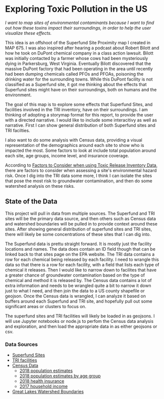 # Exploring Toxic Pollution in the US

_I want to map sites of environmental contaminants because I want to find out how these toxins impact their surroundings, in order to help the user visualize these effects._

This idea is an offshoot of the Superfund Site Proximity map I created in MAP 675. I was also inspired after hearing a podcast about Robert Bilott and how he took on DuPont chemical company in a class action lawsuit. Bilott was initially contacted by a farmer whose cows had been mysteriously dying in Parkersburg, West Virginia. Eventually Bilott discovered that the massive DuPont factory that had been operating in the area until recently had been dumping chemicals called PFOs and PFOAs, poisoning the drinking water for the surrounding towns. While this DuPont facility is not classified as a Superfund site, it got me thinking about the effects that Superfund sites might have on their surroundings, both on humans and the environment.

The goal of this map is to explore some effects that Superfund Sites, and facilities involved in the TRI inventory, have on their surroundings. I am thinking of adopting a storymap format for this report, to provide the user with a directed narrative. I would like to include some interacitivy as well as narrative. First I can show general distribution of both Superfund sites and TRI facilties. 

I also want to do some analysis with Census data, providing a visual representation of the demographics around each site to show who is impacted the most. Some factors to look at include total population around each site, age groups, income level, and insurance coverage. 

According to [Factors to Consider when using Toxic Release Inventory Data](https://www.epa.gov/sites/production/files/2019-03/documents/factors_to_consider_march_2019.pdf), there are factors to consider when assessing a site's environmental hazard risk. Once I dig into the TRI data some more, I think I can isolate the sites that pose the most risk to groundwater contamination, and then do some watershed analysis on these risks.

## State of the Data

This project will pull in data from multiple sources. The Superfund and TRI sites will be the primary data source, and then others such as Census data and watershed boundaries will be pulled in to provide context around these sites. After showing general distribution of superfund sites and TRI sites, there will likely be some concentrations of these sites that I can dig into. 

The Superfund data is prettu straight forward. It is mostly just the facility locations and names. The data does contain an ID field though that can be linked back to that sites page on the EPA website. The TRI data contains a row for each chemical being released by each facility. I need to wrangle this data so that there is a row for each facility, with a field that lists each type of chemical it releases. Then I would like to narrow down to facilites that have a greater chance of groundwater contamination based on the type of chemical and method it is released by. The Census data contains a lot of extra information and needs to be wrangled quite a bit to narrow it down just to what I need, and then join the data to a US county shapefile or geojson. Once the Census data is wrangled, I can analyze it based on buffers around each Superfund and TRI site, and hopefully pull out some significant areas or clusters to focus on.

The superfund sites and TRI facilities will likely be loaded in as geojsons. I will use Jupyter notebooks or node.js to perfom the Census data analysis and exploration, and then load the appropriate data in as either geojsons or csv.

### Data Sources

- [Superfund Sites](https://catalog.data.gov/dataset/superfund-sites1e8f4)
- [TRI facilities](https://www.epa.gov/toxics-release-inventory-tri-program/tri-basic-data-files-calendar-years-1987-2018)
- [Census Data](https://data.census.gov/cedsci/)
    - [2018 population estimates](https://factfinder.census.gov/faces/tableservices/jsf/pages/productview.xhtml?pid=PEP_2018_PEPANNRES&prodType=table)
    - [2018 population estimates by age group](https://factfinder.census.gov/faces/tableservices/jsf/pages/productview.xhtml?pid=PEP_2018_PEPAGESEX&prodType=table)
    - [2018 health insurance](https://factfinder.census.gov/faces/tableservices/jsf/pages/productview.xhtml?pid=ACS_17_5YR_B27001&prodType=table)
    - [2017 household income](https://factfinder.census.gov/faces/tableservices/jsf/pages/productview.xhtml?pid=ACS_17_5YR_S1901&prodType=table)
- [Great Lakes Watershed Boundaries](https://www.glahf.org/watersheds/)
